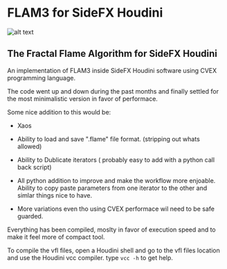 # FLAM3 for SideFX Houdini
![alt text](https://github.com/alexnardini/FLAM3/blob/main/img/Stripes_01.jpg)


## The Fractal Flame Algorithm for SideFX Houdini

An implementation of FLAM3 inside SideFX Houdini software using CVEX programming language.

The code went up and down during the past months and finally settled
for the most minimalistic version in favor of performace.

Some nice addition to this would be:

- Xaos

- Ability to load and save ".flame" file format. (stripping out whats allowed)

- Ability to Dublicate iterators ( probably easy to add with a python call back script)

- All python addition to improve and make the workflow more enjoable.
  Ability to copy paste parameters from one iterator to the other and simlar things nice to have.

- More variations even tho using CVEX performace wil need to be safe guarded.

Everything has been compiled, moslty in favor of execution speed
and to make it feel more of compact tool.

To compile the vfl files, open a Houdini shell and go to the vfl files location
and use the Houdini vcc compiler. type `vcc -h` to get help.
